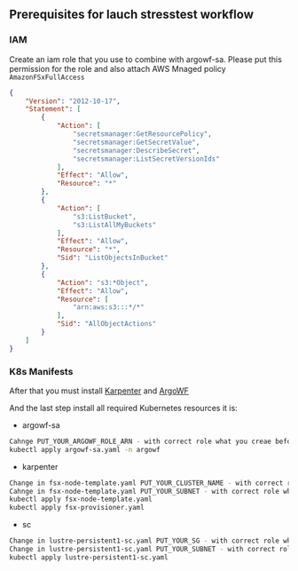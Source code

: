 ## Prerequisites for lauch stresstest workflow
### IAM
Create an iam role that you use to combine with argowf-sa. Please put this permission for the role and also attach AWS Mnaged policy `AmazonFSxFullAccess`
```json
{
    "Version": "2012-10-17",
    "Statement": [
        {
            "Action": [
                "secretsmanager:GetResourcePolicy",
                "secretsmanager:GetSecretValue",
                "secretsmanager:DescribeSecret",
                "secretsmanager:ListSecretVersionIds"
            ],
            "Effect": "Allow",
            "Resource": "*"
        },
        {
            "Action": [
                "s3:ListBucket",
                "s3:ListAllMyBuckets"
            ],
            "Effect": "Allow",
            "Resource": "*",
            "Sid": "ListObjectsInBucket"
        },
        {
            "Action": "s3:*Object",
            "Effect": "Allow",
            "Resource": [
                "arn:aws:s3:::*/*"
            ],
            "Sid": "AllObjectActions"
        }
    ]
}
```
### K8s Manifests
After that you must install [Karpenter](https://github.com/aws/karpenter/tree/main/charts/karpenter) and [ArgoWF](https://github.com/argoproj/argo-helm/tree/main/charts/argo-workflows)

And the last step install all required Kubernetes resources it is:

* argowf-sa
```sh
Cahnge PUT_YOUR_ARGOWF_ROLE_ARN - with correct role what you creae before
kubectl apply argowf-sa.yaml -n argowf
```
* karpenter
```sh
Change in fsx-node-template.yaml PUT_YOUR_CLUSTER_NAME - with correct role what you creae before
Cahnge in fsx-node-template.yaml PUT_YOUR_SUBNET - with correct role what you creae before
kubectl apply fsx-node-template.yaml 
kubectl apply fsx-provisioner.yaml
```
* sc
```sh
Change in lustre-persistent1-sc.yaml PUT_YOUR_SG - with correct role what you creae before
Change in lustre-persistent1-sc.yaml PUT_YOUR_SUBNET - with correct role what you creae before
kubectl apply lustre-persistent1-sc.yaml
```
